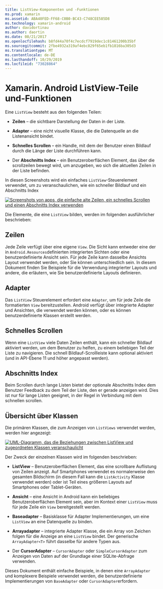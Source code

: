 ```yaml
---
title: ListView-Komponenten und -Funktionen
ms.prod: xamarin
ms.assetid: ABA40FED-FF68-C0B0-BC43-C748CEE585D8
ms.technology: xamarin-android
author: davidortinau
ms.author: daortin
ms.date: 08/21/2017
ms.openlocfilehash: b8fd44a70f4c7ecdcf7919dec1c81461200b35bf
ms.sourcegitcommit: 2fbe4932a319af4ebc829f65eb1fb1816ba305d3
ms.translationtype: MT
ms.contentlocale: de-DE
ms.lasthandoff: 10/29/2019
ms.locfileid: "73028864"
---
```

# <a name="xamarinandroid-listview-parts-and-functionality"></a>Xamarin. Android ListView-Teile und-Funktionen

Eine `ListView` besteht aus den folgenden Teilen:

- **Zeilen** &ndash; die sichtbare Darstellung der Daten in der Liste.

- **Adapter** &ndash; eine nicht visuelle Klasse, die die Datenquelle an die Listenansicht bindet.

- **Schnelles Scrollen** &ndash; ein Handle, mit dem der Benutzer einen Bildlauf durch die Länge der Liste durchführen kann.

- Der **Abschnitts Index** &ndash; ein Benutzeroberflächen Element, das über die scrollzeilen bewegt wird, um anzugeben, wo sich die aktuellen Zeilen in der Liste befinden.

In diesen Screenshots wird ein einfaches `ListView`-Steuerelement verwendet, um zu veranschaulichen, wie ein schneller Bildlauf und ein Abschnitts Index

[![Screenshots von apps, die einfache alte Zeilen, ein schnelles Scrollen und einen Abschnitts Index verwenden](parts-and-functionality-images/listviewparts.png)](parts-and-functionality-images/listviewparts.png#lightbox)

Die Elemente, die eine `ListView` bilden, werden im folgenden ausführlicher beschrieben:

## <a name="rows"></a>Zeilen

Jede Zeile verfügt über eine eigene `View`. Die Sicht kann entweder eine der in `Android.Resources`definierten integrierten Sichten oder eine benutzerdefinierte Ansicht sein. Für jede Zeile kann dasselbe Ansichts Layout verwendet werden, oder Sie können unterschiedlich sein. In diesem Dokument finden Sie Beispiele für die Verwendung integrierter Layouts und andere, die erläutern, wie Sie benutzerdefinierte Layouts definieren.

## <a name="adapter"></a>Adapter

Das `ListView` Steuerelement erfordert eine `Adapter`, um für jede Zeile die formatierten `View` bereitzustellen. Android verfügt über integrierte Adapter und Ansichten, die verwendet werden können, oder es können benutzerdefinierte Klassen erstellt werden.

## <a name="fast-scrolling"></a>Schnelles Scrollen

Wenn eine `ListView` viele Daten Zeilen enthält, kann ein schneller Bildlauf aktiviert werden, um dem Benutzer zu helfen, zu einem beliebigen Teil der Liste zu navigieren. Die schnell Bildlauf-Scrollleiste kann optional aktiviert (und in API-Ebene 11 und höher angepasst werden).

## <a name="section-index"></a>Abschnitts Index

Beim Scrollen durch lange Listen bietet der optionale Abschnitts Index dem Benutzer Feedback zu dem Teil der Liste, den er gerade anzeigen wird. Dies ist nur für lange Listen geeignet, in der Regel in Verbindung mit dem schnellen scrollen.

## <a name="classes-overview"></a>Übersicht über Klassen

Die primären Klassen, die zum Anzeigen von `ListViews` verwendet werden, werden hier angezeigt:

[![UML-Diagramm, das die Beziehungen zwischen ListView und zugeordneten Klassen veranschaulicht](parts-and-functionality-images/image2.png)](parts-and-functionality-images/image2.png#lightbox)

Der Zweck der einzelnen Klassen wird im folgenden beschrieben:

- **ListView** &ndash; Benutzeroberflächen Element, das eine scrollbare Auflistung von Zeilen anzeigt. Auf Smartphones verwendet es normalerweise den gesamten Bildschirm (in diesem Fall kann die `ListActivity` Klasse verwendet werden) oder ist Teil eines größeren Layouts auf Smartphones oder Tablet-Geräten.

- **Ansicht** &ndash; eine Ansicht in Android kann ein beliebiges Benutzeroberflächen Element sein, aber im Kontext einer `ListView` muss für jede Zeile ein `View` bereitgestellt werden.

- **Baseadapter** &ndash; Basisklasse für Adapter Implementierungen, um eine `ListView` an eine Datenquelle zu binden.

- **Arrayadapter** &ndash; integrierte Adapter Klasse, die ein Array von Zeichen folgen für die Anzeige an eine `ListView` bindet. Der generische `ArrayAdapter<T>` führt dasselbe für andere Typen aus.

- Der **CursorAdapter** &ndash; `CursorAdapter` oder `SimpleCursorAdapter` zum Anzeigen von Daten auf der Grundlage einer SQLite-Abfrage verwenden.

Dieses Dokument enthält einfache Beispiele, in denen eine `ArrayAdapter` und komplexere Beispiele verwendet werden, die benutzerdefinierte Implementierungen von `BaseAdapter` oder `CursorAdapter`erfordern.
